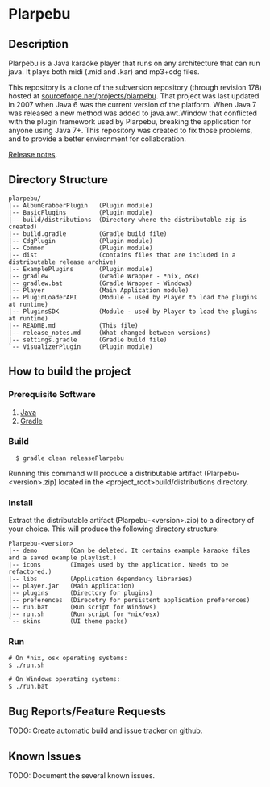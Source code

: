 # Plarpebu

## Description

Plarpebu is a Java karaoke player that runs on any architecture that can run java. It plays
both midi (.mid and .kar) and mp3+cdg files. 

This repository is a clone of the subversion repository (through revision 178) hosted at 
[sourceforge.net/projects/plarpebu](http://sourceforge.net/projects/plarpebu/). That project
was last updated in 2007 when Java 6 was the current version of the platform. When Java 7
was released a new method was added to java.awt.Window that conflicted with the plugin
framework used by Plarpebu, breaking the application for anyone using Java 7+. This repository 
was created to fix those problems, and to provide a better environment for collaboration.

[Release notes](release_notes.md).

## Directory Structure

    plarpebu/
    |-- AlbumGrabberPlugin   (Plugin module)
    |-- BasicPlugins         (Plugin module)
    |-- build/distributions  (Directory where the distributable zip is created)
    |-- build.gradle         (Gradle build file)
    |-- CdgPlugin            (Plugin module)
    |-- Common               (Plugin module)
    |-- dist                 (contains files that are included in a distributable release archive)
    |-- ExamplePlugins       (Plugin module)
    |-- gradlew              (Gradle Wrapper - *nix, osx)
    |-- gradlew.bat          (Gradle Wrapper - Windows)
    |-- Player               (Main Application module)
    |-- PluginLoaderAPI      (Module - used by Player to load the plugins at runtime)
    |-- PluginsSDK           (Module - used by Player to load the plugins at runtime)
    |-- README.md            (This file)
    |-- release_notes.md     (What changed between versions)
    |-- settings.gradle      (Gradle build file)
    `-- VisualizerPlugin     (Plugin module)

## How to build the project

### Prerequisite Software
1. [Java](http://www.oracle.com/technetwork/java/javase/downloads/index.html)
1. [Gradle](http://gradle.org/gradle-download/)

### Build
      $ gradle clean releasePlarpebu

Running this command will produce a distributable artifact (Plarpebu-\<version\>.zip)
located in the \<project_root\>build/distributions directory.

### Install

Extract the distributable artifact (Plarpebu-\<version\>.zip) to a directory of your choice. 
This will produce the following directory structure:

    Plarpebu-<version>
    |-- demo         (Can be deleted. It contains example karaoke files and a saved example playlist.)
    |-- icons        (Images used by the application. Needs to be refactored.)
    |-- libs         (Application dependency libraries)
    |-- player.jar   (Main Application)
    |-- plugins      (Directory for plugins)
    |-- preferences  (Direcotry for persistent application preferences)
    |-- run.bat      (Run script for Windows)
    |-- run.sh       (Run script for *nix/osx)
    `-- skins        (UI theme packs)

### Run

    # On *nix, osx operating systems:
    $ ./run.sh
    
    # On Windows operating systems:
    $ ./run.bat

## Bug Reports/Feature Requests

TODO: Create automatic build and issue tracker on github.

## Known Issues

TODO: Document the several known issues.